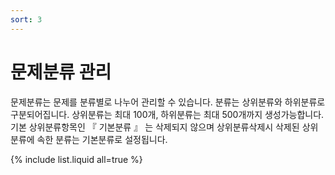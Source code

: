 ```yaml
---
sort: 3
---
```


# 문제분류 관리
문제분류는 문제를 분류별로 나누어 관리할 수 있습니다. 분류는 상위분류와 하위분류로 구분되어집니다. 상위분류는 최대 100개, 하위분류는 최대 500개까지 생성가능합니다. 기본 상위분류항목인 『 기본분류 』 는 삭제되지 않으며 상위분류삭제시 삭제된 상위분류에 속한 분류는 기본분류로 설정됩니다.


{% include list.liquid all=true %}
